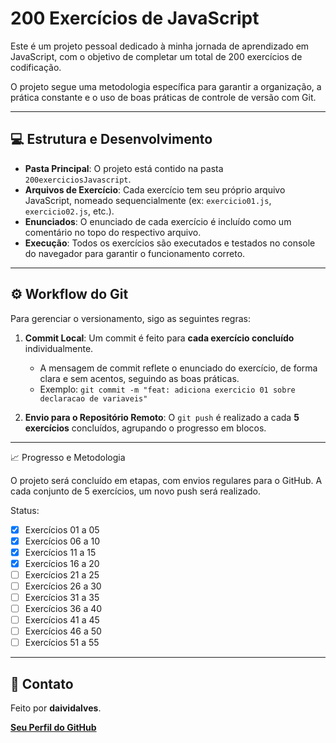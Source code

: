 # 200 Exercícios de JavaScript

Este é um projeto pessoal dedicado à minha jornada de aprendizado em JavaScript, com o objetivo de completar um total de 200 exercícios de codificação.

O projeto segue uma metodologia específica para garantir a organização, a prática constante e o uso de boas práticas de controle de versão com Git.

---

## 💻 Estrutura e Desenvolvimento

* **Pasta Principal**: O projeto está contido na pasta `200exerciciosJavascript`.
* **Arquivos de Exercício**: Cada exercício tem seu próprio arquivo JavaScript, nomeado sequencialmente (ex: `exercicio01.js`, `exercicio02.js`, etc.).
* **Enunciados**: O enunciado de cada exercício é incluído como um comentário no topo do respectivo arquivo.
* **Execução**: Todos os exercícios são executados e testados no console do navegador para garantir o funcionamento correto.

---

## ⚙️ Workflow do Git

Para gerenciar o versionamento, sigo as seguintes regras:

1.  **Commit Local**: Um commit é feito para **cada exercício concluído** individualmente.
    * A mensagem de commit reflete o enunciado do exercício, de forma clara e sem acentos, seguindo as boas práticas.
    * Exemplo: `git commit -m "feat: adiciona exercicio 01 sobre declaracao de variaveis"`

2.  **Envio para o Repositório Remoto**: O `git push` é realizado a cada **5 exercícios** concluídos, agrupando o progresso em blocos.

---


📈 Progresso e Metodologia

O projeto será concluído em etapas, com envios regulares para o GitHub. A cada conjunto de 5 exercícios, um novo push será realizado.

Status:

- [x] Exercícios 01 a 05
- [x] Exercícios 06 a 10
- [x] Exercícios 11 a 15
- [x] Exercícios 16 a 20
- [ ] Exercícios 21 a 25
- [ ] Exercícios 26 a 30
- [ ] Exercícios 31 a 35
- [ ] Exercícios 36 a 40
- [ ] Exercícios 41 a 45
- [ ] Exercícios 46 a 50
- [ ] Exercícios 51 a 55

---

## 🤝 Contato

Feito por **daividalves**.

[**Seu Perfil do GitHub**](https://github.com/daividalves)
